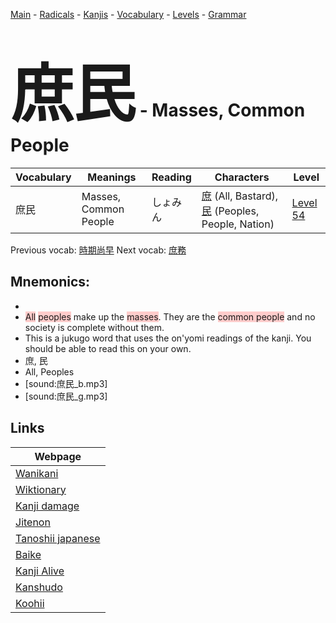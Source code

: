 <style> bigfont {font-size: 100px}</style>
[Main](../README.md) -
[Radicals](../radicals.md) -
[Kanjis](../kanjis.md) -
[Vocabulary](../vocabulary.md) -
[Levels](../levels.md) -
[Grammar](../grammar.md)
# <bigfont> 庶民</bigfont> - Masses, Common People 

| Vocabulary | Meanings | Reading | Characters | Level |
| --- | --- | --- | --- | --- |
| 庶民 | Masses, Common People | しょみん |  [庶](../kanjis/庶.md) (All, Bastard), [民](../kanjis/民.md) (Peoples, People, Nation) | [Level 54](../levels/wk_level54.md) |

Previous vocab: [時期尚早](時期尚早.md) Next vocab: [庶務](庶務.md) 

## Mnemonics:

* 
* <span style="background-color:#ffcccb"> All</span> <span style="background-color:#ffcccb"> peoples</span> make up the <span style="background-color:#ffcccb"> masses</span>. They are the <span style="background-color:#ffcccb"> common people</span> and no society is complete without them.
* This is a jukugo word that uses the on'yomi readings of the kanji. You should be able to read this on your own.
* 庶, 民
* All, Peoples
* [sound:庶民_b.mp3]
* [sound:庶民_g.mp3]


## Links 

| Webpage |
| --- |
| [Wanikani          ](https://www.wanikani.com/kanji/庶民) |
| [Wiktionary        ](https://en.wiktionary.org/wiki/庶民) |
| [Kanji damage      ](http://www.kanjidamage.com/kanji/search?utf8=✓&q=庶民) |
| [Jitenon           ](https://jitenon.com/kanji/庶民) |
| [Tanoshii japanese ](https://www.tanoshiijapanese.com/dictionary/kanji.cfm?k=庶民) |
| [Baike             ](https://baike.baidu.com/item/庶民) |
| [Kanji Alive       ](https://app.kanjialive.com/庶民) |
| [Kanshudo          ](https://www.kanshudo.com/searchmn?q=庶民) |
| [Koohii            ](https://kanji.koohii.com/study/kanji/庶民) |
